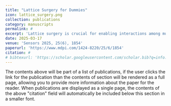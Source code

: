 ```yaml
---
title: "Lattice Surgery for Dummies"
icon: lattice_surgery.png
collection: publications
category: manuscripts
permalink: #
excerpt: 'Lattice surgery is crucial for enabling interactions among multiple encoded qubits or between the lattices of a surface code, ensuring that its sophisticated error-correcting features are maintained without significantly increasing the operational overhead. Lattice surgery is pivotal for scaling QECCs across more extensive quantum systems. Despite its critical importance, comprehending lattice surgery is challenging due to its inherent complexity, demanding a deep understanding of intricate quantum physics and mathematical concepts. This paper endeavors to demystify lattice surgery, making it accessible to those without a profound background in quantum physics or mathematics.'
date: 2025-03-17
venue: 'Sensors 2025, 25(6), 1854'
paperurl: 'https://www.mdpi.com/1424-8220/25/6/1854'
citation: #
# bibtexurl: 'https://scholar.googleusercontent.com/scholar.bib?q=info:4kZ1alGidfgJ:scholar.google.com/&output=citation&scisdr=CgJN25qjEIuy7q_flx8:AAZF9b8AAAAAaBjZjx95iVygpPLGFmqfIR2bsUs&scisig=AAZF9b8AAAAAaBjZjyNSTtf-u-NekI_xurKljhg&scisf=4&ct=citation&cd=-1&hl=en'
---
```


The contents above will be part of a list of publications, if the user clicks the link for the publication than the contents of section will be rendered as a full page, allowing you to provide more information about the paper for the reader. When publications are displayed as a single page, the contents of the above "citation" field will automatically be included below this section in a smaller font.
